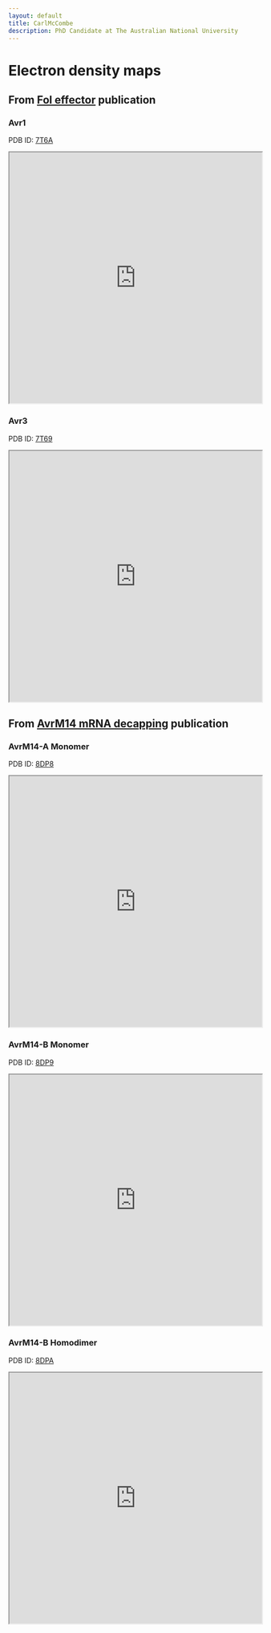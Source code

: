 ```yaml
---
layout: default
title: CarlMcCombe
description: PhD Candidate at The Australian National University
---
```


# Electron density maps 
## From [Fol effector](https://doi.org/10.1101/2021.12.14.472499) publication 
### Avr1 
PDB ID: [7T6A](http://doi.org/10.2210/pdb7T6A/pdb)
<iframe style="height:500px;width:100%" src="https://carl-mccombe.github.io/assets/pdbs/uglymol.html#id=7t6a"></iframe>

### Avr3 
PDB ID: [7T69](http://doi.org/10.2210/pdb7T69/pdb)
<iframe style="height:500px;width:100%" src="https://carl-mccombe.github.io/assets/pdbs/uglymol.html#id=7t69"></iframe>

## From [AvrM14 mRNA decapping](https://doi.org/10.1111/nph.18727) publication
### AvrM14-A Monomer
PDB ID: [8DP8](http://doi.org/10.2210/pdb8DP8/pdb)
<iframe style="height:500px;width:100%" src="https://carl-mccombe.github.io/assets/pdbs/uglymol.html#id=8DP8"></iframe>

### AvrM14-B Monomer
PDB ID: [8DP9](http://doi.org/10.2210/pdb8DP9/pdb)
<iframe style="height:500px;width:100%" src="https://carl-mccombe.github.io/assets/pdbs/uglymol.html#id=8DP9"></iframe>

### AvrM14-B Homodimer
PDB ID: [8DPA](http://doi.org/10.2210/pdb8DPA/pdb)
<iframe style="height:500px;width:100%" src="https://carl-mccombe.github.io/assets/pdbs/uglymol.html#id=8DPA"></iframe>
